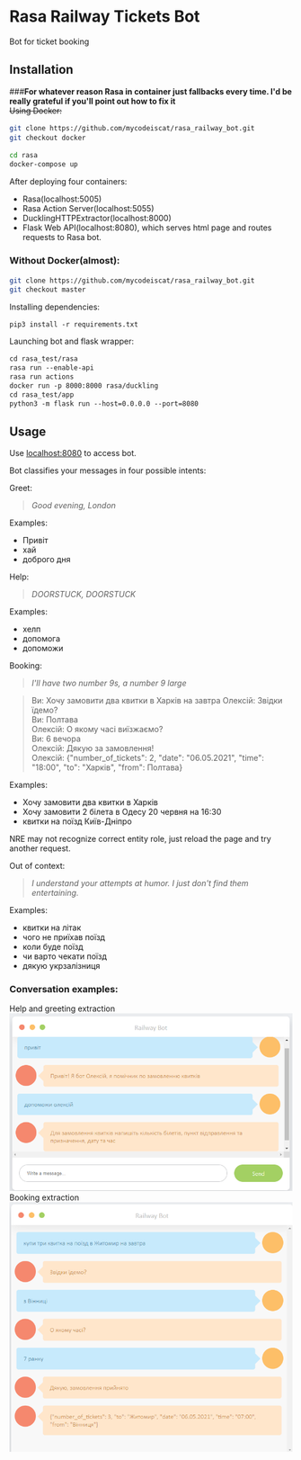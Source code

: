 # **Rasa Railway Tickets Bot**

Bot for ticket booking

## Installation

###**For whatever reason Rasa in container just fallbacks every time. I'd be really grateful if you'll point out how to fix it**   
~~Using Docker:~~
```bash
git clone https://github.com/mycodeiscat/rasa_railway_bot.git
git checkout docker
```
```bash
cd rasa
docker-compose up
```
After deploying four containers:
* Rasa(localhost:5005)
* Rasa Action Server(localhost:5055)
* DucklingHTTPExtractor(localhost:8000)
* Flask Web API(localhost:8080), which serves html page and routes requests to Rasa bot.

### Without Docker(almost):
```bash
git clone https://github.com/mycodeiscat/rasa_railway_bot.git
git checkout master
```
Installing dependencies:
```
pip3 install -r requirements.txt
```
Launching bot and flask wrapper:
```
cd rasa_test/rasa
rasa run --enable-api
rasa run actions
docker run -p 8000:8000 rasa/duckling
cd rasa_test/app
python3 -m flask run --host=0.0.0.0 --port=8080
```
    
## Usage

Use [localhost:8080]() to access bot. 

Bot classifies your messages in four possible intents:


Greet:
> *Good evening, London*       

Examples:
- Привіт
- хай
- доброго дня

Help:
> *DOORSTUCK, DOORSTUCK*       

Examples:
- хелп
- допомога
- допоможи

Booking:
> *I'll have two number 9s, a number 9 large*       

> Ви: Хочу замовити два квитки в Харків на завтра 
> Олексій: Звідки їдемо?    
> Ви: Полтава   
> Олексій: О якому часі виїзжаємо?   
> Ви: 6 вечора  
> Олексій: Дякую за замовлення!     
> Олексій: {"number_of_tickets": 2, "date": "06.05.2021", "time": "18:00", "to": "Харків",
"from": Полтава}

Examples:
- Хочу замовити два квитки в Харків  
- Хочу замовити 2 білета в Одесу 20 червня на 16:30
- квитки на поїзд Київ-Дніпро

NRE may not recognize correct entity role, just reload the page and try another request.

Out of context:
> *I understand your attempts at humor. I just don't find them entertaining.*       

Examples:
- квитки на літак
- чого не приїхав поїзд
- коли буде поїзд
- чи варто чекати поїзд
- дякую укрзалізниця

### Conversation examples:
 Help and greeting extraction
![Conversation1](./assets/conversation1.png)
 Booking extraction
![Conversation2](./assets/conversation2.png)
